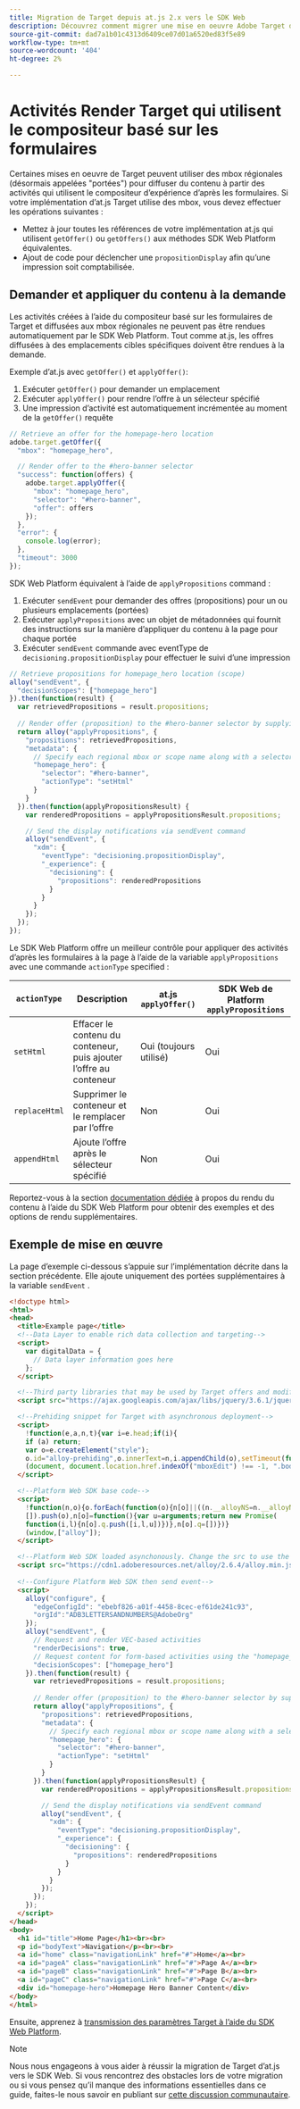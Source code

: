 ```yaml
---
title: Migration de Target depuis at.js 2.x vers le SDK Web
description: Découvrez comment migrer une mise en oeuvre Adobe Target d’at.js 2.x vers le SDK Web Adobe Experience Platform. Les rubriques incluent un aperçu de la bibliothèque, des différences de mise en oeuvre et d’autres légendes dignes d’intérêt.
source-git-commit: dad7a1b01c4313d6409ce07d01a6520ed83f5e89
workflow-type: tm+mt
source-wordcount: '404'
ht-degree: 2%

---
```


# Activités Render Target qui utilisent le compositeur basé sur les formulaires

Certaines mises en oeuvre de Target peuvent utiliser des mbox régionales (désormais appelées &quot;portées&quot;) pour diffuser du contenu à partir des activités qui utilisent le compositeur d’expérience d’après les formulaires. Si votre implémentation d’at.js Target utilise des mbox, vous devez effectuer les opérations suivantes :

* Mettez à jour toutes les références de votre implémentation at.js qui utilisent `getOffer()` ou `getOffers()` aux méthodes SDK Web Platform équivalentes.
* Ajout de code pour déclencher une `propositionDisplay` afin qu’une impression soit comptabilisée.

## Demander et appliquer du contenu à la demande

Les activités créées à l’aide du compositeur basé sur les formulaires de Target et diffusées aux mbox régionales ne peuvent pas être rendues automatiquement par le SDK Web Platform. Tout comme at.js, les offres diffusées à des emplacements cibles spécifiques doivent être rendues à la demande.

Exemple d’at.js avec `getOffer()` et `applyOffer()`:

1. Exécuter `getOffer()` pour demander un emplacement
1. Exécuter `applyOffer()` pour rendre l’offre à un sélecteur spécifié
1. Une impression d’activité est automatiquement incrémentée au moment de la `getOffer()` requête

```JavaScript
// Retrieve an offer for the homepage-hero location
adobe.target.getOffer({
  "mbox": "homepage_hero",

  // Render offer to the #hero-banner selector
  "success": function(offers) {
    adobe.target.applyOffer({
      "mbox": "homepage_hero",
      "selector": "#hero-banner",
      "offer": offers
    });
  },
  "error": {
    console.log(error);
  },
  "timeout": 3000
});
```

SDK Web Platform équivalent à l’aide de `applyPropositions` command :

1. Exécuter `sendEvent` pour demander des offres (propositions) pour un ou plusieurs emplacements (portées)
1. Exécuter `applyPropositions` avec un objet de métadonnées qui fournit des instructions sur la manière d’appliquer du contenu à la page pour chaque portée
1. Exécuter `sendEvent` commande avec eventType de `decisioning.propositionDisplay` pour effectuer le suivi d’une impression

```JavaScript
// Retrieve propositions for homepage_hero location (scope)
alloy("sendEvent", {
  "decisionScopes": ["homepage_hero"]
}).then(function(result) {
  var retrievedPropositions = result.propositions;
    
  // Render offer (proposition) to the #hero-banner selector by supplying extra metadata
  return alloy("applyPropositions", {
    "propositions": retrievedPropositions,
    "metadata": {
      // Specify each regional mbox or scope name along with a selector and actionType
      "homepage_hero": {
        "selector": "#hero-banner",
        "actionType": "setHtml"
      }
    }
  }).then(function(applyPropositionsResult) {
    var renderedPropositions = applyPropositionsResult.propositions;

    // Send the display notifications via sendEvent command
    alloy("sendEvent", {
      "xdm": {
        "eventType": "decisioning.propositionDisplay",
        "_experience": {
          "decisioning": {
            "propositions": renderedPropositions
          }
        }
      }
    });
  });
});
```

Le SDK Web Platform offre un meilleur contrôle pour appliquer des activités d’après les formulaires à la page à l’aide de la variable `applyPropositions` avec une commande `actionType` specified :

| `actionType` | Description | at.js `applyOffer()` | SDK Web de Platform `applyPropositions` |
| --- | --- | --- | --- |
| `setHtml` | Effacer le contenu du conteneur, puis ajouter l’offre au conteneur | Oui (toujours utilisé) | Oui |
| `replaceHtml` | Supprimer le conteneur et le remplacer par l’offre | Non | Oui |
| `appendHtml` | Ajoute l’offre après le sélecteur spécifié | Non | Oui |

Reportez-vous à la section [documentation dédiée](https://experienceleague.adobe.com/docs/experience-platform/edge/personalization/rendering-personalization-content.html) à propos du rendu du contenu à l’aide du SDK Web Platform pour obtenir des exemples et des options de rendu supplémentaires.

## Exemple de mise en œuvre

La page d’exemple ci-dessous s’appuie sur l’implémentation décrite dans la section précédente. Elle ajoute uniquement des portées supplémentaires à la variable `sendEvent` .

```HTML
<!doctype html>
<html>
<head>
  <title>Example page</title>
  <!--Data Layer to enable rich data collection and targeting-->
  <script>
    var digitalData = { 
      // Data layer information goes here
    };
  </script>

  <!--Third party libraries that may be used by Target offers and modifications-->
  <script src="https://ajax.googleapis.com/ajax/libs/jquery/3.6.1/jquery.min.js"></script>

  <!--Prehiding snippet for Target with asynchronous deployment-->
  <script>
    !function(e,a,n,t){var i=e.head;if(i){
    if (a) return;
    var o=e.createElement("style");
    o.id="alloy-prehiding",o.innerText=n,i.appendChild(o),setTimeout(function(){o.parentNode&&o.parentNode.removeChild(o)},t)}}
    (document, document.location.href.indexOf("mboxEdit") !== -1, ".body { opacity: 0 !important }", 3000);
  </script>

  <!--Platform Web SDK base code-->
  <script>
    !function(n,o){o.forEach(function(o){n[o]||((n.__alloyNS=n.__alloyNS||
    []).push(o),n[o]=function(){var u=arguments;return new Promise(
    function(i,l){n[o].q.push([i,l,u])})},n[o].q=[])})}
    (window,["alloy"]);
  </script>

  <!--Platform Web SDK loaded asynchonously. Change the src to use the latest supported version.-->
  <script src="https://cdn1.adoberesources.net/alloy/2.6.4/alloy.min.js" async></script>
  
  <!--Configure Platform Web SDK then send event-->
  <script>
    alloy("configure", {
      "edgeConfigId": "ebebf826-a01f-4458-8cec-ef61de241c93",
      "orgId":"ADB3LETTERSANDNUMBERS@AdobeOrg"
    });
    alloy("sendEvent", {
      // Request and render VEC-based activities
      "renderDecisions": true,
      // Request content for form-based activities using the "homepage_hero" scope
      "decisionScopes": ["homepage_hero"]
    }).then(function(result) {
      var retrievedPropositions = result.propositions;
        
      // Render offer (proposition) to the #hero-banner selector by supplying extra metadata
      return alloy("applyPropositions", {
        "propositions": retrievedPropositions,
        "metadata": {
          // Specify each regional mbox or scope name along with a selector and actionType
          "homepage_hero": {
            "selector": "#hero-banner",
            "actionType": "setHtml"
          }
        }
      }).then(function(applyPropositionsResult) {
        var renderedPropositions = applyPropositionsResult.propositions;

        // Send the display notifications via sendEvent command
        alloy("sendEvent", {
          "xdm": {
            "eventType": "decisioning.propositionDisplay",
            "_experience": {
              "decisioning": {
                "propositions": renderedPropositions
              }
            }
          }
        });
      });
    });
  </script>
</head>
<body>
  <h1 id="title">Home Page</h1><br><br>
  <p id="bodyText">Navigation</p><br><br>
  <a id="home" class="navigationLink" href="#">Home</a><br>
  <a id="pageA" class="navigationLink" href="#">Page A</a><br>
  <a id="pageB" class="navigationLink" href="#">Page B</a><br>
  <a id="pageC" class="navigationLink" href="#">Page C</a><br>
  <div id="homepage-hero">Homepage Hero Banner Content</div>
</body>
</html>
```

Ensuite, apprenez à [transmission des paramètres Target à l’aide du SDK Web Platform](send-parameters.md).

>[!NOTE]
>
>Nous nous engageons à vous aider à réussir la migration de Target d’at.js vers le SDK Web. Si vous rencontrez des obstacles lors de votre migration ou si vous pensez qu’il manque des informations essentielles dans ce guide, faites-le nous savoir en publiant sur [cette discussion communautaire](https://experienceleaguecommunities.adobe.com/t5/adobe-experience-platform-launch/tutorial-discussion-implement-adobe-experience-cloud-with-web/td-p/444996).